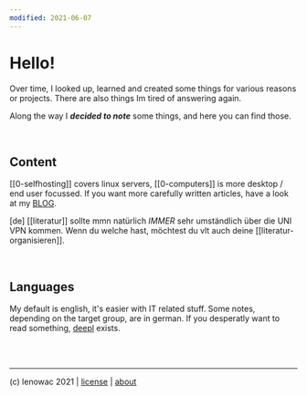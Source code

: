 ```yaml
---
modified: 2021-06-07
---
```


# Hello!

Over time, I looked up, learned and created some things for various reasons or projects. There are also things Im tired of answering again.

Along the way I ***decided to note*** some things, and here you can find those.

<br/>
 
## Content
 
[[0-selfhosting]] covers linux servers, [[0-computers]] is more desktop / end user focussed.
If you want more carefully written articles, have a look at my [BLOG](https://blog.decided.to). 
 
[de] [[literatur]] sollte mmn natürlich _IMMER_ sehr umständlich über die UNI VPN kommen. Wenn du welche hast, möchtest du vlt auch deine [[literatur-organisieren]].
 
<br/>

## Languages
 
My default is english, it's easier with IT related stuff. Some notes, depending on the target group, are in german. 
If you desperatly want to read something, [deepl](https://deepl.com) exists.
 
<br/>
<br/>
 

-------
(c) lenowac 2021 | [license](https://decided.to/license) | [about](https://decided.to/about)
